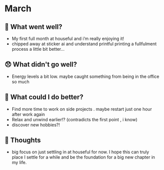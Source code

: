 # March

## 💪 What went well?

- My first full month at houseful and i’m really enjoying it!
- chipped away at sticker ai and understand printful printing a fullfulment process a little bit better…

## 😞 What didn't go well?

- Energy levels a bit low. maybe caught something from being in the office so much

## 🚀 What could I do better?

- Find more time to work on side projects . maybe restart just one hour after work again
- Relax and unwind earlier!? (contradicts the first point , i know)
- discover new hobbies?!

## 🧠 Thoughts

- big focus on just settling in at houseful for now. I hope this can truly place I settle for a while and be the foundation for a big new chapter in my life.